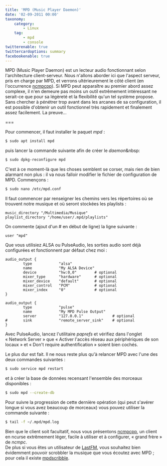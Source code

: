 ```yaml
---
title: 'MPD (Music Player Daemon)'
date: '02-09-2011 00:00'
taxonomy:
    category:
        - Linux
    tag:
        - mpd
        - console
twitterenable: true
twittercardoptions: summary
facebookenable: true
---
```


MPD (Music Player Daemon) est un lecteur audio fonctionnant selon l'architecture client-serveur. Nous n'allons aborder ici que l'aspect serveur, pris en charge par MPD, et verrons ultérieurement le côté client (en l'occurrence [ncmpcpp](/blog/ncmpcpp "ncmpcpp, un client mpd complet")). Si MPD peut apparaître au premier abord assez complexe, il n'en demeure pas moins un outil extrêmement intéressant ne serait-ce que pour sa légèreté et la flexibilité qu'un tel système propose. Sans chercher à pénétrer trop avant dans les arcanes de sa configuration, il est possible d'obtenir un outil fonctionnel très rapidement et finalement assez facilement. La preuve…

===

Pour commencer, il faut installer le paquet _mpd_&nbsp;:

```bash
$ sudo apt install mpd
```

puis lancer la commande suivante afin de créer le _daemon_&nbsp:

```bash
$ sudo dpkg-reconfigure mpd
```

C'est à ce moment-là que les choses semblent se corser, mais rien de bien alarmant non plus&nbsp;: il va nous falloir modifier le fichier de configuration de MPD. Commençons&nbsp;:

```bash
$ sudo nano /etc/mpd.conf
```

Il faut commencer par renseigner les chemins vers les répertoires où se trouvent notre musique et où seront stockées les playlists&nbsp;:

```
music_directory "/Multimedia/Musique"
playlist_directory "/home/user/.mpd/playlists"
```

On commente (ajout d'un # en début de ligne) la ligne suivante&nbsp;:

```
user "mpd"
```

Que vous utilisiez ALSA ou PulseAudio, les sorties audio sont déjà configurées et fonctionnent par défaut chez moi&nbsp;:

```
audio_output {
        type            "alsa"
        name            "My ALSA Device"
        device          "hw:0,0"        # optional
        mixer_type      "hardware"      # optional
        mixer_device    "default"       # optional
        mixer_control   "PCM"           # optional
        mixer_index     "0"             # optional
}

audio_output {
        type            "pulse"
        name            "My MPD Pulse Output"
        server          "127.0.0.1"             # optional
#       sink            "remote_server_sink"    # optional
}
```

Avec PulseAudio, lancez l'utilitaire _paprefs_ et vérifiez dans l'onglet «&nbsp;Network Server » que «&nbsp;Activer l'accès réseau aux périphériques de son locaux&nbsp;» et «&nbsp;Don't require authentification&nbsp;» soient bien cochés.

Le plus dur est fait. Il ne nous reste plus qu'à relancer MPD avec l'une des deux commandes suivantes :

```bash
$ sudo service mpd restart
```

et à créer la base de données recensant l'ensemble des morceaux disponibles&nbsp;:

```bash
$ sudo mpd --create-db
```

Pour suivre la progression de cette dernière opération (qui peut s'avérer longue si vous avez beaucoup de morceaux) vous pouvez utiliser la commande suivante&nbsp;:

```bash
$ tail -f ~/.mpd/mpd.log
```

Bien que le client soit facultatif, nous vous présentons [ncmpcpp](/blog/ncmpcpp "ncmpcpp, un client mpd complet"), un client en ncurse extrêmement léger, facile à utiliser et à configurer, «&nbsp;grand frère&nbsp;» de _ncmpc_.      
De plus si vous êtes un utilisateur de [LastFM](http://www.lastfm.fr/), vous souhaitez bien évidemment pouvoir scrobbler la musique que vous écoutez avec MPD&nbsp;; pour cela il existe [mpdscribble](/blog/mpdscribble "mpdscribble&nbsp;: mpd et lastfm").